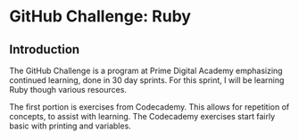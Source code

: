 # GitHub Challenge: Ruby

## Introduction

The GitHub Challenge is a program at Prime Digital Academy emphasizing continued learning, done in 30 day sprints. For this sprint, I will be learning Ruby though various resources.

The first portion is exercises from Codecademy. This allows for repetition of concepts, to assist with learning. The Codecademy exercises start fairly basic with printing and variables.
